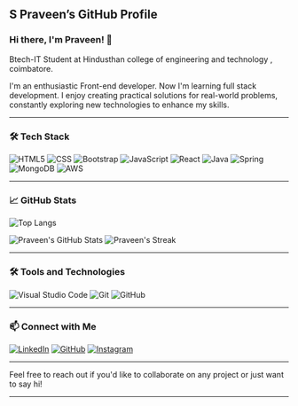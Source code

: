 ## S Praveen’s GitHub Profile


### Hi there, I'm Praveen! 👋
Btech-IT Student at Hindusthan college of engineering and technology , coimbatore. 

I'm an enthusiastic Front-end developer. Now I'm learning full stack development. I enjoy creating practical solutions for real-world problems, constantly exploring new technologies to enhance my skills.

---

### 🛠️ Tech Stack

![HTML5](https://img.shields.io/badge/-HTML5-E34F26?style=flat&logo=html5&logoColor=white)
![CSS](https://img.shields.io/badge/-CSS-1572B6?style=flat&logo=css3&logoColor=white)
![Bootstrap](https://img.shields.io/badge/-Bootstrap-563D7C?style=flat&logo=bootstrap&logoColor=white)
![JavaScript](https://img.shields.io/badge/-JavaScript-F7DF1E?style=flat&logo=javascript&logoColor=white)
![React](https://img.shields.io/badge/-React-61DAFB?style=flat&logo=react&logoColor=white)
![Java](https://img.shields.io/badge/-Java-007396?style=flat&logo=java&logoColor=white)
![Spring](https://img.shields.io/badge/-Spring-6DB33F?style=flat&logo=spring&logoColor=white)
![MongoDB](https://img.shields.io/badge/-MongoDB-47A248?style=flat&logo=mongodb&logoColor=white)
![AWS](https://img.shields.io/badge/-AWS-232F3E?style=flat&logo=amazon-aws&logoColor=white)

---

### 📈 GitHub Stats

![Top Langs](https://github-readme-stats.vercel.app/api/top-langs/?username=Praveensiva2004&layout=compact&theme=merko)

![Praveen's GitHub Stats](https://github-readme-stats.vercel.app/api?username=Praveensiva2004&show_icons=true&theme=merko)
![Praveen's Streak](https://github-readme-streak-stats.herokuapp.com/?user=Praveensiva2004&theme=merko)


---

### 🛠️ Tools and Technologies

![Visual Studio Code](https://img.shields.io/badge/-VSCode-007ACC?style=flat&logo=visual-studio-code&logoColor=white)
![Git](https://img.shields.io/badge/-Git-F05032?style=flat&logo=git&logoColor=white)
![GitHub](https://img.shields.io/badge/-GitHub-181717?style=flat&logo=github&logoColor=white)

---
### 📫 Connect with Me

[![LinkedIn](https://img.shields.io/badge/-LinkedIn-0A66C2?style=flat&logo=linkedin&logoColor=white)](https://www.linkedin.com/in/praveen-s-518222318)
[![GitHub](https://img.shields.io/badge/-GitHub-181717?style=flat&logo=github&logoColor=white)](https://github.com/Praveensiva2004)
[![Instagram](https://img.shields.io/badge/-Instagram-E4405F?style=flat&logo=instagram&logoColor=white)](https://www.instagram.com/alpha_prxveen_/profilecard/?igsh=dWswcG5qOGdoY3Ux)


---

Feel free to reach out if you'd like to collaborate on any project or just want to say hi!

---
